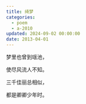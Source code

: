 ```yaml
---
title: 绮梦
categories:
  - poem
  - a-2010
updated: 2024-09-02 00:00:00
date: 2013-04-01
---
```


梦里也曾到瑶池，

使尽风流人不知。

三千佳丽总相似，

都是卿卿少年时。